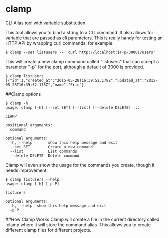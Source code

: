 # clamp
CLI Alias tool with variable substitution

This tool allows you to bind a string to a CLI command. It also allows for
variable that are passed as cli parameters. This is really handy for testing
an HTTP API by wrapping curl commands, for example:

```
$ clamp --set listusers -- 'curl http://localhost:$(-p=3000)/users'
```

This will create a new clamp command called "listusers" that can accept a
parameter "-p" for the port, although a default of 3000 is provided.

```
$ clamp listusers
[{"id":1,"created_at":"2015-05-28T16:39:52.178Z","updated_at":"2015-05-28T16:39:52.178Z","name":"Eric"}]
```

##Clamp options
```
$ clamp -h
usage: clamp [-h] [--set SET] [--list] [--delete DELETE] ...

CLAMP

positional arguments:
  command

optional arguments:
  -h, --help       show this help message and exit
  --set SET        Create a new command
  --list           List commands
  --delete DELETE  Delete command
```

Clamp will even show the usage for the commands you create, though it needs improvement:

```
$ clamp listusers --help
usage: clamp [-h] [-p P]

listusers

optional arguments:
  -h, --help  show this help message and exit
  -p P
```

##How Clamp Works
Clamp will create a file in the current directory called .clamp where it will
store the command alias. This allows you to create different clamp files for
different projects.
